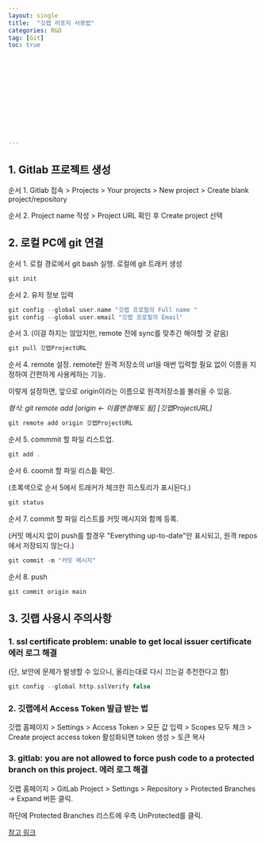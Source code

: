 ```yaml
---
layout: single
title:  "깃랩 리포지 사용법"
categories: R&D
tag: [Git]
toc: true













---
```


## 1. Gitlab 프로젝트 생성

순서 1. Gitlab 접속 > Projects > Your projects > New project > Create blank project/repository

순서 2. Project name 작성 > Project URL 확인 후 Create project 선택



## 2. 로컬 PC에 git 연결

순서 1. 로컬 경로에서 git bash 실행. 로컬에 git 트래커 생성

```c
git init
```



순서 2. 유저 정보 입력

```c
git config --global user.name "깃랩 프로필의 Full name "
git config --global user.email "깃랩 프로필의 Email"
```



순서 3. (이걸 하지는 않았지만, remote 전에 sync를 맞추긴 해야할 것 같음)

```c
git pull 깃랩ProjectURL
```



순서 4. remote 설정. remote란 원격 저장소의 url을 매번 입력할 필요 없이 이름을 지정하여 간편하게 사용케하는 기능.

이렇게 설정하면, 앞으로 origin이라는 이름으로 원격저장소를 불러올 수 있음.

*형식: git remote add [origin <- 이름변경해도 됨] [깃랩ProjectURL]*

```c
git remote add origin 깃랩ProjectURL
```



순서 5. commmit 할 파일 리스트업.

```c
git add .
```



순서 6. coomit 할 파일 리스틑 확인. 

(초록색으로 순서 5에서 트래커가 체크한 히스토리가 표시된다.)

```c
git status
```



순서 7. commit 할 파일 리스트를 커밋 메시지와 함께 등록.

(커밋 메시지 없이 push를 할경우 "Everything up-to-date"만 표시되고, 원격 repos에서 저장되지 않는다.)

```c
git commit -m "커밋 메시지"
```



순서 8. push

```c
git commit origin main
```







## 3. 깃랩 사용시 주의사항

### 1. ssl certificate problem: unable to get local issuer certificate 에러 로그 해결

(단, 보안에 문제가 발생할 수 있으니, 올리는대로 다시 끄는걸 추천한다고 함)

```c
git config --global http.sslVerify false
```



### 2. 깃랩에서 Access Token 발급 받는 법

깃랩 홈페이지 > Settings > Access Token > 모든 값 입력 > Scopes 모두 체크 > Create project access token 활성화되면  token 생성 > 토큰 복사



### 3. gitlab: you are not allowed to force push code to a protected branch on this project. 에러 로그 해결

깃랩 홈페이지 > GitLab Project > Settings > Repository > Protected Branches -> Expand 버튼 클릭.

하단에 Protected Branches 리스트에 우측 UnProtected를 클릭.

[참고 링크](https://ipex.tistory.com/entry/GitLab-You-are-not-allowed-to-push-code-to-protected-branches-on-this-project)